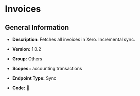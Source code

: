 # Invoices

## General Information

- **Description:** Fetches all invoices in Xero. Incremental sync.

- **Version:** 1.0.2
- **Group:** Others
- **Scopes:**: accounting.transactions
- **Endpoint Type:** Sync
- **Code:** [🔗](https://github.com/NangoHQ/integration-templates/tree/main/integrations/xero/syncs/invoices.ts)
